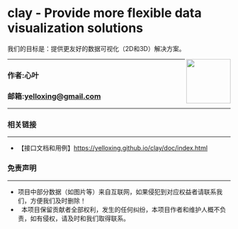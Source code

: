 #  clay - Provide more flexible data visualization solutions

我们的目标是：提供更友好的数据可视化（2D和3D）解决方案。

<img align="right" height="100" src="https://github.com/yelloxing/clay/blob/master/doc/images/clay.png">

****
### 作者:心叶
### 邮箱:yelloxing@gmail.com
****

### 相关链接
------
*	【接口文档和用例】https://yelloxing.github.io/clay/doc/index.html

### 免责声明
------
*   项目中部分数据（如图片等）来自互联网，如果侵犯到对应权益者请联系我们，方便我们及时删除！
*   本项目保留贡献者全部权利，发生的任何纠纷，本项目作者和维护人概不负责，如有侵权，请及时和我们取得联系。
